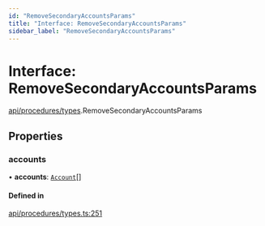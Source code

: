 ```yaml
---
id: "RemoveSecondaryAccountsParams"
title: "Interface: RemoveSecondaryAccountsParams"
sidebar_label: "RemoveSecondaryAccountsParams"
---
```


# Interface: RemoveSecondaryAccountsParams

[api/procedures/types](../../../../../modules/API/Procedures/Types/Types.md).RemoveSecondaryAccountsParams

## Properties

### accounts

• **accounts**: [`Account`](../../../../../classes/API/Entities/Account/Account.md)[]

#### Defined in

[api/procedures/types.ts:251](https://github.com/PolymeshAssociation/polymesh-sdk/blob/15be87e8/src/api/procedures/types.ts#L251)
